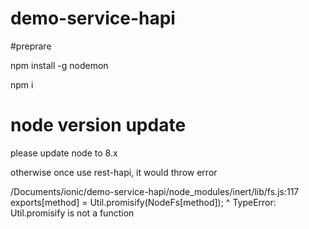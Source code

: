 # demo-service-hapi

#preprare

npm install -g nodemon 

npm i

# node version update
please update node to 8.x

otherwise once use rest-hapi, it would throw error 

/Documents/ionic/demo-service-hapi/node_modules/inert/lib/fs.js:117
    exports[method] = Util.promisify(NodeFs[method]);
                           ^
TypeError: Util.promisify is not a function